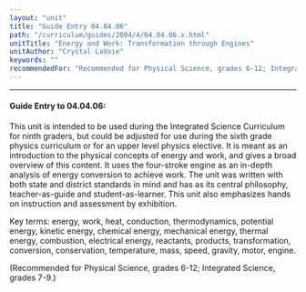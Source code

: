 ```yaml
---
layout: "unit"
title: "Guide Entry 04.04.06"
path: "/curriculum/guides/2004/4/04.04.06.x.html"
unitTitle: "Energy and Work: Transformation through Engines"
unitAuthor: "Crystal LaVoie"
keywords: ""
recommendedFor: "Recommended for Physical Science, grades 6-12; Integrated Science, grades 7-9."
---
```

<body>
<hr/>
<h4>
Guide Entry to 04.04.06:
</h4>
<p>
This unit is intended to be used during the Integrated Science Curriculum for ninth graders, but could be adjusted for use during the sixth grade physics curriculum or for an upper level physics elective. It is meant as an introduction to the physical concepts of energy and work, and gives a broad overview of this content. It uses the four-stroke engine as an in-depth analysis of energy conversion to achieve work. The unit was written with both state and district standards in mind and has as its central philosophy, teacher-as-guide and student-as-learner. This unit also emphasizes hands on instruction and assessment by exhibition.
</p>
<p>
Key terms: energy, work, heat, conduction, thermodynamics, potential energy, kinetic energy, chemical energy, mechanical energy, thermal energy, combustion, electrical energy, reactants, products, transformation, conversion, conservation, temperature, mass, speed, gravity, motor, engine.
</p>
<p>
(Recommended for Physical Science, grades 6-12; Integrated Science, grades 7-9.)
</p>
</body>
